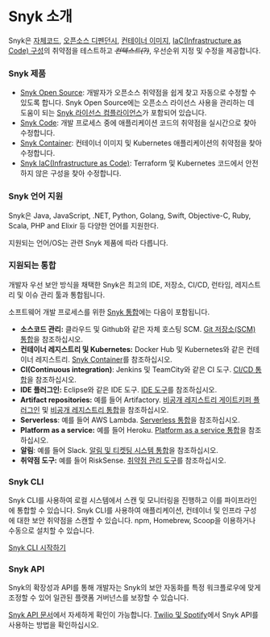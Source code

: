 # Snyk 소개

Snyk은 [자체코드](../products/snyk-code/), [오픈소스 디펜던시](../products/snyk-open-source/), [컨테이너 이미지](../products/snyk-container/), [IaC(Infrastructure as Code) 구성](../products/snyk-infrastructure-as-code/)의 취약점을 테스트하고 ~~_컨텍스트(?)_~~, 우선순위 지정 및 수정을 제공합니다.

### Snyk 제품

* [Snyk Open Source](https://docs.snyk.io/snyk-open-source): 개발자가 오픈소스 취약점을 쉽게 찾고 자동으로 수정할 수 있도록 합니다. Snyk Open Source에는 오픈소스 라이선스 사용을 관리하는 데 도움이 되는 [Snyk 라이선스 컴플라이언스](../products/snyk-open-source/)가 포함되어 있습니다.
* [Snyk Code](https://snyk.io/product/snyk-code/): 개발 프로세스 중에 애플리케이션 코드의 취약점을 실시간으로 찾아 수정합니다.
* [Snyk Container](https://docs.snyk.io/snyk-container): 컨테이너 이미지 및 Kubernetes 애플리케이션의 취약점을 찾아 수정합니다.
* [Snyk IaC(Infrastructure as Code)](https://docs.snyk.io/snyk-infrastructure-as-code): Terraform 및 Kubernetes 코드에서 안전하지 않은 구성을 찾아 수정합니다.

### Snyk 언어 지원

Snyk은 Java, JavaScript, .NET, Python, Golang, Swift, Objective-C, Ruby, Scala, PHP and Elixir 등 다양한 언어를 지원한다.

지원되는 언어/OS는 관련 Snyk 제품에 따라 다릅니다.

### 지원되는 통합

개발자 우선 보안 방식을 채택한 Snyk은 최고의 IDE, 저장소, CI/CD, 런타임, 레지스트리 및 이슈 관리 툴과 통합됩니다.

소프트웨어 개발 프로세스를 위한 [Snyk 통합](https://docs.snyk.io/integrations)에는 다음이 포함됩니다.

* **소스코드 관리:** 클라우드 및 Github와 같은 자체 호스팅 SCM. [Git 저장소(SCM) 통합](../features/integrations/git-repository-scm-integrations/)을 참조하십시오.
* **컨테이너 레지스트리 및 Kubernetes:** Docker Hub 및 Kubernetes와 같은 컨테이너 레지스트리. [Snyk Container](https://docs.snyk.io/snyk-container)를 참조하십시오.
* **CI(Continuous integration)**: Jenkins 및 TeamCity와 같은 CI 도구. [CI/CD 통합](https://docs.snyk.io/integrations/ci-cd-integrations)을 참조하십시오.
* **IDE 플러그인:** Eclipse와 같은 IDE 도구. [IDE 도구](https://docs.snyk.io/integrations/ide-tools)를 참조하십시오.
* **Artifact repositories:** 예를 들어 Artifactory. [비공개 레지스트리 게이트키퍼 플러그인](https://docs.snyk.io/integrations/private-registry-gatekeeper-plugins) 및 [비공개 레지스트리  통합](https://docs.snyk.io/integrations/private-registry-integrations)을 참조하십시오.
* **Serverless**: 예를 들어 AWS Lambda. [Serverless 통합](https://docs.snyk.io/integrations/serverless-integrations)을 참조하십시오.
* **Platform as a service:** 예를 들어 Heroku. [Platform as a service 통합](https://docs.snyk.io/integrations/platform-as-a-service-integrations)을 참조하십시오.
* **알림**: 예를 들어 Slack. [알림 및 티켓팅 시스템 통합](https://docs.snyk.io/integrations/notifications-ticketing-system-integrations)을 참조하십시오.
* **취약점 도구:** 예를 들어 RiskSense. [취약점 관리 도구](../features/integrations/vulnerability-management-tools/)를 참조하십시오.

### Snyk CLI

Snyk CLI를 사용하여 로컬 시스템에서 스캔 및 모니터링을 진행하고 이를 파이프라인에 통합할 수 있습니다. Snyk CLI를 사용하여 애플리케이션, 컨테이너 및 인프라 구성에 대한 보안 취약점을 스캔할 수 있습니다. npm, Homebrew, Scoop을 이용하거나 수동으로 설치할 수 있습니다.

[Snyk CLI 시작하기](../features/snyk-cli/getting-started-with-the-cli/)

### Snyk API

Snyk의 확장성과 API를 통해 개발자는 Snyk의 보안 자동화를 특정 워크플로우에 맞게 조정할 수 있어 일관된 플랫폼 거버넌스를 보장할 수 있습니다.

[Snyk API 문서](https://support.snyk.io/hc/en-us/articles/360000914857-Does-Snyk-have-an-API-)에서 자세하게 확인이 가능합니다. [Twilio 및 Spotify](https://snyk.io/blog/snyk-watcher-keep-snyk-in-sync/)에서 Snyk API를 사용하는 방법을 확인하십시오.
